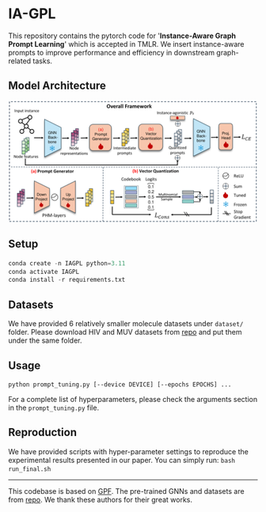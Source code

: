 # IA-GPL

This repository contains the pytorch code for '**Instance-Aware Graph Prompt Learning**' which is accepted in TMLR. We insert instance-aware prompts to improve performance and efficiency in downstream graph-related tasks.

## Model Architecture
![model figure](./model_fig.png)

## Setup

<!-- Create a new conda environment and run `pip install -r requirements.txt` to install the packages. -->

```python
conda create -n IAGPL python=3.11
conda activate IAGPL
conda install -r requirements.txt
```

## Datasets
We have provided 6 relatively smaller molecule datasets under `dataset/` folder. Please download HIV and MUV datasets from [repo](https://github.com/snap-stanford/pretrain-gnns) and put them under the same folder. 

## Usage

```
python prompt_tuning.py [--device DEVICE] [--epochs EPOCHS] ...
```
For a complete list of hyperparameters, please check the arguments section in the `prompt_tuning.py` file. 

## Reproduction

We have provided scripts with hyper-parameter settings to reproduce the experimental results presented in our paper. You can simply run:
```bash run_final.sh```

---
This codebase is based on [GPF](https://github.com/zjunet/GPF). The pre-trained GNNs and datasets are from [repo](https://github.com/snap-stanford/pretrain-gnns).
 We thank these authors for their great works.
